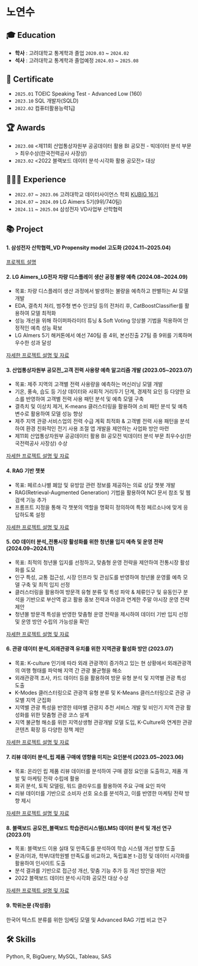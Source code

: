 # 노연수

## 🎓 Education  
- **학사** : 고려대학교 통계학과 졸업 `2020.03` ~ `2024.02`
- **석사** : 고려대학교 통계학과 졸업예정 `2024.03` ~ `2025.08`

## 📜 Certificate
- `2025.01` TOEIC Speaking Test - Advanced Low (160)
- `2023.10` SQL 개발자(SQLD)
- `2022.02` 컴퓨터활용능력1급

## 🏆 Awards
- `2023.08` <제11회 산업통상자원부 공공데이터 활용 BI 공모전 - 빅데이터 분석 부문> 최우수상(한국전력공사 사장상)
- `2023.02` <2022 블랙보드 데이터 분석·시각화 활용 공모전> 대상

## 👩🏻‍💻 Experience
- `2022.07` ~ `2023.06` 고려대학교 데이터사이언스 학회 [KUBIG 16기](https://github.com/yeonsoo1020/portfolio/tree/main/%EB%8D%B0%EC%9D%B4%ED%84%B0%EC%82%AC%EC%9D%B4%EC%96%B8%EC%8A%A4%20%ED%95%99%ED%9A%8C(KUBIG))
- `2024.07` ~ `2024.09` LG Aimers 5기(9위/740팀)
- `2024.11` ~ `2025.04` 삼성전자 VD사업부 산학협력

## 📚 Project
#### 1. 삼성전자 산학협력_VD Propensity model 고도화 (2024.11~2025.04)

[프로젝트 설명](https://github.com/yeonsoo1020/portfolio/tree/main/%EC%82%BC%EC%84%B1%EC%A0%84%EC%9E%90%20%EC%82%B0%ED%95%99%ED%98%91%EB%A0%A5)

#### 2. LG Aimers_LG전자 차량 디스플레이 생산 공정 불량 예측 (2024.08~2024.09)
- 목표: 차량 디스플레이 생산 과정에서 발생하는 불량을 예측하고 판별하는 AI 모델 개발 
- EDA, 결측치 처리, 범주형 변수 인코딩 등의 전처리 후, CatBoostClassifier를 활용하여 모델 최적화
- 성능 개선을 위해 하이퍼파라미터 튜닝 & Soft Voting 앙상블 기법을 적용하여 안정적인 예측 성능 확보
- LG AImers 5기 해커톤에서 예선 740팀 중 4위, 본선진출 27팀 중 9위를 기록하며 우수한 성과 달성

[자세한 프로젝트 설명 및 자료](https://github.com/yeonsoo1020/portfolio/tree/main/LG%20AImers%205%EA%B8%B0)

#### 3. 산업통상자원부 공모전_고객 전력 사용량 예측 알고리즘 개발 (2023.05~2023.07)
- 목표: 제주 지역의 고객별 전력 사용량을 예측하는 머신러닝 모델 개발 
- 기온, 풍속, 습도 등 기상 데이터와 사회적 거리두기 단계, 경제적 요인 등 다양한 요소를 반영하여 고객별 전력 사용 패턴 분석 및 예측 모델 구축
- 결측치 및 이상치 제거, K-means 클러스터링을 활용하여 소비 패턴 분석 및 예측 변수로 활용하여 모델 성능 향상
- 제주 지역 관광∙서비스업의 전력 수급 계획 최적화 & 고객별 전력 사용 패턴을 분석하여 환경 친화적인 전기 사용 조절 앱 개발을 제안하는 사업화 방안 마련
- 제11회 산업통상자원부 공공데이터 활용 BI 공모전 빅데이터 분석 부문 최우수상(한국전력공사 사장상) 수상

[자세한 프로젝트 설명 및 자료](https://github.com/yeonsoo1020/portfolio/tree/main/%EC%82%B0%EC%97%85%EB%B6%80%20%EA%B3%B5%EB%AA%A8%EC%A0%84)

#### 4. RAG 기반 챗봇
- 목표: 페르소나별 폐암 및 유방암 관련 정보를 제공하는 의료 상담 챗봇 개발
- RAG(Retrieval-Augmented Generation) 기법을 활용하여 NCI 문서 참조 및 웹 검색 기능 추가
- 프롬프트 지정을 통해 각 챗봇의 역할을 명확히 정의하여 특정 페르소나에 맞게 응답하도록 설정

[자세한 프로젝트 설명 및 자료](https://github.com/yeonsoo1020/chatbot)
#### 5. OD 데이터 분석_전통시장 활성화를 위한 청년몰 입지 예측 및 운영 전략 (2024.09~2024.11)
- 목표: 최적의 청년몰 입지를 선정하고, 맞춤형 운영 전략을 제안하여 전통시장 활성화를 도모
- 인구 특성, 교통 접근성, 시장 인프라 및 관심도를 반영하여 청년몰 운영률 예측 모델 구축 및 최적 입지 선정
- 클러스터링을 활용하여 방문객 유형 분류 및 특성 파악 & 체류인구 및 유동인구 분석을 기반으로 부산역 광고 활용 홍보 전략과 야경과 연계한 주말 야시장 운영 전략 제안 
- 청년몰 방문객 특성을 반영한 맞춤형 운영 전략을 제시하여 데이터 기반 입지 선정 및 운영 방안 수립의 가능성을 확인

[자세한 프로젝트 설명 및 자료](https://github.com/yeonsoo1020/portfolio/tree/main/OD%20%EB%8D%B0%EC%9D%B4%ED%84%B0%20%EB%B6%84%EC%84%9D)

#### 6. 관광 데이터 분석_외래관광객 유치를 위한 지역관광 활성화 방안 (2023.07)
- 목표: K-culture 인기에 따라 외래 관광객이 증가하고 있는 현 상황에서 외래관광객의 여행 형태를 파악해 지역 간 관광 불균형을 해소
- 외래관광객 조사, 카드 데이터 등을 활용하여 방문 유형 분석 및 지역별 관광 특성 도출
- K-Modes 클러스터링으로 관광객 유형 분류 및 K-Means 클러스터링으로 관광 규모별 지역 군집화
- 지역별 관광 특성을 반영한 테마별 관광지 추천 서비스 개발 및 비인기 지역 관광 활성화를 위한 맞춤형 관광 코스 설계
- 지역 불균형 해소를 위한 지역상생형 관광개발 모델 도입, K-Culture와 연계한 관광 콘텐츠 확장 등 다양한 정책 제안

[자세한 프로젝트 설명 및 자료](https://github.com/yeonsoo1020/portfolio/tree/main/%EA%B4%80%EA%B4%91%20%EB%8D%B0%EC%9D%B4%ED%84%B0%20%EB%B6%84%EC%84%9D)

#### 7. 리뷰 데이터 분석_립 제품 구매에 영향을 미치는 요인분석 (2023.05~2023.06)
- 목표: 온라인 립 제품 리뷰 데이터를 분석하여 구매 결정 요인을 도출하고, 제품 개발 및 마케팅 전략 수립에 활용
- 회귀 분석, 토픽 모델링, 워드 클라우드를 활용하여 주요 구매 요인 파악
- 리뷰 데이터를 기반으로 소비자 선호 요소를 분석하고, 이를 반영한 마케팅 전략 방향 제시

[자세한 프로젝트 설명 및 자료](https://github.com/yeonsoo1020/portfolio/tree/main/%EB%A6%AC%EB%B7%B0%20%EB%8D%B0%EC%9D%B4%ED%84%B0%20%EB%B6%84%EC%84%9D)

#### 8. 블랙보드 공모전_블랙보드 학습관리시스템(LMS) 데이터 분석 및 개선 연구 (2023.01)
- 목표: 블랙보드 이용 실태 및 만족도를 분석하여 학습 시스템 개선 방향 도출
- 문과/이과, 학부/대학원별 만족도를 비교하고, 독립표본 t-검정 및 데이터 시각화를 활용하여 인사이트 도출
- 분석 결과를 기반으로 접근성 개선, 맞춤 기능 추가 등 개선 방안을 제안
- 2022 블랙보드 데이터 분석·시각화 공모전 대상 수상

[자세한 프로젝트 설명 및 자료](https://github.com/yeonsoo1020/portfolio/tree/main/%EB%B8%94%EB%9E%99%EB%B3%B4%EB%93%9C%20%EA%B3%B5%EB%AA%A8%EC%A0%84)

#### 9. 학위논문 (작성중)
한국어 텍스트 분류를 위한 임베딩 모델 및 Advanced RAG 기법 비교 연구

## 🛠 Skills
Python, R, BigQuery, MySQL, Tableau, SAS
